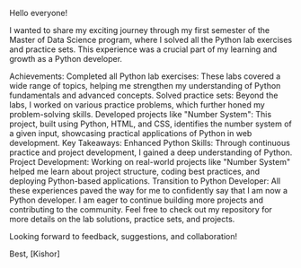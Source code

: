Hello everyone!

I wanted to share my exciting journey through my first semester of the Master of Data Science program, where I solved all the Python lab exercises and practice sets. This experience was a crucial part of my learning and growth as a Python developer.

Achievements:
Completed all Python lab exercises: These labs covered a wide range of topics, helping me strengthen my understanding of Python fundamentals and advanced concepts.
Solved practice sets: Beyond the labs, I worked on various practice problems, which further honed my problem-solving skills.
Developed projects like "Number System": This project, built using Python, HTML, and CSS, identifies the number system of a given input, showcasing practical applications of Python in web development.
Key Takeaways:
Enhanced Python Skills: Through continuous practice and project development, I gained a deep understanding of Python.
Project Development: Working on real-world projects like "Number System" helped me learn about project structure, coding best practices, and deploying Python-based applications.
Transition to Python Developer: All these experiences paved the way for me to confidently say that I am now a Python developer.
I am eager to continue building more projects and contributing to the community. Feel free to check out my repository for more details on the lab solutions, practice sets, and projects.

Looking forward to feedback, suggestions, and collaboration!

Best, [Kishor]
